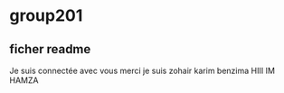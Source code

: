 # group201
##  ficher readme
Je suis connectée avec vous merci
je suis zohair
karim benzima
HIII IM HAMZA 
